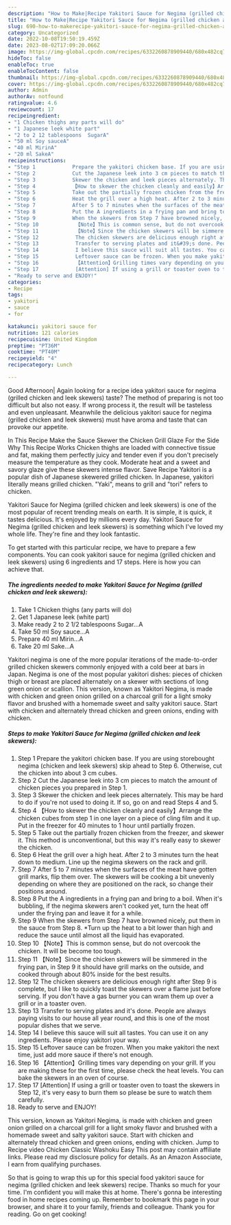 ```yaml
---
description: "How to Make|Recipe Yakitori Sauce for Negima (grilled chicken and leek skewers) {That is Delicious"
title: "How to Make|Recipe Yakitori Sauce for Negima (grilled chicken and leek skewers) {That is Delicious"
slug: 690-how-to-makerecipe-yakitori-sauce-for-negima-grilled-chicken-and-leek-skewers-that-is-delicious
category: Uncategorized
date: 2022-10-08T19:50:19.459Z
date: 2023-08-02T17:09:20.066Z
image: https://img-global.cpcdn.com/recipes/6332260878909440/680x482cq70/yakitori-sauce-for-negima-grilled-chicken-and-leek-skewers-recipe-main-photo.jpg
hideToc: false
enableToc: true
enableTocContent: false
thumbnail: https://img-global.cpcdn.com/recipes/6332260878909440/680x482cq70/yakitori-sauce-for-negima-grilled-chicken-and-leek-skewers-recipe-main-photo.jpg
cover: https://img-global.cpcdn.com/recipes/6332260878909440/680x482cq70/yakitori-sauce-for-negima-grilled-chicken-and-leek-skewers-recipe-main-photo.jpg
author: Admin
authorAv: notfound
ratingvalue: 4.6
reviewcount: 17
recipeingredient:
- "1 Chicken thighs any parts will do"
- "1 Japanese leek white part"
- "2 to 2 12 tablespoons  SugarA"
- "50 ml Soy sauceA"
- "40 ml MirinA"
- "20 ml SakeA"
recipeinstructions:
- "Step 1            Prepare the yakitori chicken base. If you are using storebought  negima (chicken and leek skewers) skip ahead to Step 6. Otherwise, cut the chicken into about 3 cm cubes."
- "Step 2            Cut the Japanese leek into 3 cm pieces to match the amount of chicken pieces you prepared in Step 1."
- "Step 3            Skewer the chicken and leek pieces alternately. This may be hard to do if you&#39;re not used to doing it. If so, go on and read Steps 4 and 5."
- "Step 4            【How to skewer the chicken cleanly and easily】Arrange the chicken cubes from step 1 in one layer on a piece of cling film and it up. Put in the freezer for 40 minutes to 1 hour until partially frozen."
- "Step 5            Take out the partially frozen chicken from the freezer, and skewer it. This method is unconventional, but this way it&#39;s really easy to skewer the chicken."
- "Step 6            Heat the grill over a high heat. After 2 to 3 minutes turn the heat down to medium. Line up the negima skewers on the rack and grill."
- "Step 7            After 5 to 7 minutes when the surfaces of the meat have gotten grill marks, flip them over. The skewers will be cooking a bit unevenly depending on where they are positioned on the rack, so change their positions around."
- "Step 8            Put the A ingredients in a frying pan and bring to a boil. When it&#39;s bubbling, if the negima skewers aren&#39;t cooked yet,  turn the heat off under the frying pan and leave it for a while."
- "Step 9            When the skewers from Step 7 have browned nicely, put them in the sauce from Step 8.  *Turn up the heat to a bit lower than high and reduce the sauce until almost all the liquid has evaporated."
- "Step 10            【Note】This is common sense, but do not overcook the chicken. It will be become too tough."
- "Step 11            【Note】Since the chicken skewers will be simmered in the frying pan, in Step 9 it should have grill marks on the outside, and cooked through about 80% inside for the best results."
- "Step 12            The chicken skewers are delicious enough right after Step 9 is complete, but I like to quickly toast the skewers over a flame just before serving. If you don&#39;t have a gas burner you can wram them up over a grill or in a toaster oven."
- "Step 13            Transfer to serving plates and it&#39;s done. People are always paying visits to our house all year round, and this is one of the most popular dishes that we serve."
- "Step 14            I believe this sauce will suit all tastes. You can use it on any ingredients. Please enjoy yakitori your way."
- "Step 15            Leftover sauce can be frozen. When you make yakitori the next time, just add more sauce if there&#39;s not enough."
- "Step 16            【Attention】Grilling times vary depending on your grill. If you are making these for the first time, please check the heat levels. You can bake the skewers in an oven of course."
- "Step 17            [Attention] If using a grill or toaster oven to toast the skewers in Step 12, it&#39;s very easy to burn them so please be sure to watch them carefully."
- "Ready to serve and ENJOY!"
categories:
- Recipe
tags:
- yakitori
- sauce
- for

katakunci: yakitori sauce for 
nutrition: 121 calories
recipecuisine: United Kingdom
preptime: "PT36M"
cooktime: "PT40M"
recipeyield: "4"
recipecategory: Lunch

---
```



Good Afternoon| Again looking for a recipe idea yakitori sauce for negima (grilled chicken and leek skewers) taste? The method of preparing is not too difficult but also not easy. If wrong process it, the result will be tasteless and even unpleasant. Meanwhile the delicious yakitori sauce for negima (grilled chicken and leek skewers) must have aroma and taste that can provoke our appetite.





In This Recipe Make the Sauce Skewer the Chicken Grill Glaze For the Side Why This Recipe Works Chicken thighs are loaded with connective tissue and fat, making them perfectly juicy and tender even if you don&#39;t precisely measure the temperature as they cook. Moderate heat and a sweet and savory glaze give these skewers intense flavor. Save Recipe Yakitori is a popular dish of Japanese skewered grilled chicken. In Japanese, yakitori literally means grilled chicken. &#34;Yaki&#34;, means to grill and &#34;tori&#34; refers to chicken.

Yakitori Sauce for Negima (grilled chicken and leek skewers) is one of the most popular of recent trending meals on earth. It is simple, it is quick, it tastes delicious. It's enjoyed by millions every day. Yakitori Sauce for Negima (grilled chicken and leek skewers) is something which I've loved my whole life. They're fine and they look fantastic.


To get started with this particular recipe, we have to prepare a few components. You can cook yakitori sauce for negima (grilled chicken and leek skewers) using 6 ingredients and 17 steps. Here is how you can achieve that.

<!--inarticleads1-->

##### The ingredients needed to make Yakitori Sauce for Negima (grilled chicken and leek skewers):

1. Take 1 Chicken thighs (any parts will do)
1. Get 1 Japanese leek (white part)
1. Make ready 2 to 2 1/2 tablespoons  Sugar...A
1. Take 50 ml Soy sauce...A
1. Prepare 40 ml Mirin...A
1. Take 20 ml Sake...A


Yakitori negima is one of the more popular iterations of the made-to-order grilled chicken skewers commonly enjoyed with a cold beer at bars in Japan. Negima is one of the most popular yakitori dishes: pieces of chicken thigh or breast are placed alternately on a skewer with sections of long green onion or scallion. This version, known as Yakitori Negima, is made with chicken and green onion grilled on a charcoal grill for a light smoky flavor and brushed with a homemade sweet and salty yakitori sauce. Start with chicken and alternately thread chicken and green onions, ending with chicken. 

<!--inarticleads2-->

##### Steps to make Yakitori Sauce for Negima (grilled chicken and leek skewers):

1. Step 1            Prepare the yakitori chicken base. If you are using storebought  negima (chicken and leek skewers) skip ahead to Step 6. Otherwise, cut the chicken into about 3 cm cubes.
1. Step 2            Cut the Japanese leek into 3 cm pieces to match the amount of chicken pieces you prepared in Step 1.
1. Step 3            Skewer the chicken and leek pieces alternately. This may be hard to do if you&#39;re not used to doing it. If so, go on and read Steps 4 and 5.
1. Step 4            【How to skewer the chicken cleanly and easily】Arrange the chicken cubes from step 1 in one layer on a piece of cling film and it up. Put in the freezer for 40 minutes to 1 hour until partially frozen.
1. Step 5            Take out the partially frozen chicken from the freezer, and skewer it. This method is unconventional, but this way it&#39;s really easy to skewer the chicken.
1. Step 6            Heat the grill over a high heat. After 2 to 3 minutes turn the heat down to medium. Line up the negima skewers on the rack and grill.
1. Step 7            After 5 to 7 minutes when the surfaces of the meat have gotten grill marks, flip them over. The skewers will be cooking a bit unevenly depending on where they are positioned on the rack, so change their positions around.
1. Step 8            Put the A ingredients in a frying pan and bring to a boil. When it&#39;s bubbling, if the negima skewers aren&#39;t cooked yet,  turn the heat off under the frying pan and leave it for a while.
1. Step 9            When the skewers from Step 7 have browned nicely, put them in the sauce from Step 8.  *Turn up the heat to a bit lower than high and reduce the sauce until almost all the liquid has evaporated.
1. Step 10            【Note】This is common sense, but do not overcook the chicken. It will be become too tough.
1. Step 11            【Note】Since the chicken skewers will be simmered in the frying pan, in Step 9 it should have grill marks on the outside, and cooked through about 80% inside for the best results.
1. Step 12            The chicken skewers are delicious enough right after Step 9 is complete, but I like to quickly toast the skewers over a flame just before serving. If you don&#39;t have a gas burner you can wram them up over a grill or in a toaster oven.
1. Step 13            Transfer to serving plates and it&#39;s done. People are always paying visits to our house all year round, and this is one of the most popular dishes that we serve.
1. Step 14            I believe this sauce will suit all tastes. You can use it on any ingredients. Please enjoy yakitori your way.
1. Step 15            Leftover sauce can be frozen. When you make yakitori the next time, just add more sauce if there&#39;s not enough.
1. Step 16            【Attention】Grilling times vary depending on your grill. If you are making these for the first time, please check the heat levels. You can bake the skewers in an oven of course.
1. Step 17            [Attention] If using a grill or toaster oven to toast the skewers in Step 12, it&#39;s very easy to burn them so please be sure to watch them carefully.
1. Ready to serve and ENJOY!

This version, known as Yakitori Negima, is made with chicken and green onion grilled on a charcoal grill for a light smoky flavor and brushed with a homemade sweet and salty yakitori sauce. Start with chicken and alternately thread chicken and green onions, ending with chicken. Jump to Recipe video Chicken Classic Washoku Easy This post may contain affiliate links. Please read my disclosure policy for details. As an Amazon Associate, I earn from qualifying purchases. 

So that is going to wrap this up for this special food yakitori sauce for negima (grilled chicken and leek skewers) recipe. Thanks so much for your time. I'm confident you will make this at home. There's gonna be interesting food in home recipes coming up. Remember to bookmark this page in your browser, and share it to your family, friends and colleague. Thank you for reading. Go on get cooking!
